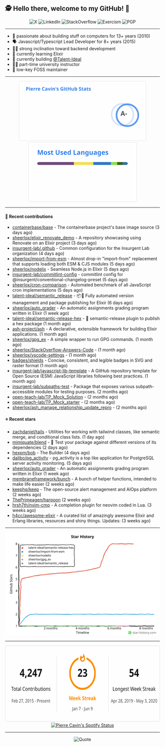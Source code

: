 <h2 style="display:inline" align="center">🕵️ Hello there, welcome to my GitHub! 👋</h2>
<br />
<p align="center">
    <a href="https://links.sherlox.io/gh-x" target="_blank" style="text-decoration: none;">
        <img src="https://img.shields.io/badge/-000000?style=flat-square&logo=X" alt="X">
    </a>
    <a href="https://links.sherlox.io/github-linkedin" target="_blank" style="text-decoration: none;">
        <img src="https://img.shields.io/badge/LinkedIn-0077b5?style=flat-square&logo=linkedin" alt="LinkedIn">
    </a>
    <a href="https://links.sherlox.io/github-stackoverflow" target="_blank" style="text-decoration: none;">
        <img src="https://img.shields.io/badge/StackOverflow-9a9c9f?style=flat-square&logo=StackOverflow" alt="StackOverflow">
    </a>
    <a href="https://links.sherlox.io/github-exercism" target="_blank" style="text-decoration: none;">
        <img src="https://img.shields.io/badge/Exercism-7600fe?style=flat-square&logo=Exercism" alt="Exercism">
    </a>
    <a href="https://pgp.mit.edu/pks/lookup?op=get&search=0x48D089FE8FC01A4E7E88EE9611567DFABCB9256E" target="_blank" style="text-decoration: none;">
        <img src="https://img.shields.io/badge/pgp-0x11567DFABCB9256E-313131?style=flat&labelColor=313131&color=313131" alt="PGP">
    </a>
</p>

---

<ul>
    <li>👴 passionate about building stuff on computers for 13+ years (2010)</li>
    <li>🗣 Javascript/Typescript Lead Developer for 8+ years (2015)</li>
    <li>🧑‍💻 strong inclination toward backend development</li>
    <li>💜 currently learning Elixir</li>
    <li>👷 currently building <a href="https://github.com/Talent-Ideal">@Talent-Ideal</a></li>
    <li>🧑‍🏫 part-time university instructor</li>
    <li>🫶 low-key FOSS maintainer</li>
</ul>

---

<div align="center">
  <a href="https://github-readme-stats.sherlox.io" style="display: inline-block;">
    <img src="assets/stats.svg" alt="Pierre Cavin's Github stats" height="195px" />
  </a>
  
  <a href="https://github-readme-stats.sherlox.io" style="display: inline-block;">
    <img src="assets/top-langs.svg" alt="Pierre Cavin's Most used languages" height="195px" />
  </a>
</div>

---

#### 🫶 Recent contributions

- [containerbase/base](https://github.com/containerbase/base) - The containerbase project&#39;s base image source (3 days ago)
- [sheerlox/elixir_renovate_demo](https://github.com/sheerlox/elixir_renovate_demo) - A repository showcasing using Renovate on an Elixir project (3 days ago)
- [insurgent-lab/.github](https://github.com/insurgent-lab/.github) - Common configuration for the Insurgent Lab organization (4 days ago)
- [sheerlox/import-from-esm](https://github.com/sheerlox/import-from-esm) - Almost drop-in &#34;import-from&#34; replacement that supports loading both ESM &amp; CJS modules (5 days ago)
- [sheerlox/nodelix](https://github.com/sheerlox/nodelix) - Seamless Node.js in Elixir (5 days ago)
- [insurgent-lab/commitlint-config](https://github.com/insurgent-lab/commitlint-config) - commitlint config for @insurgent/conventional-changelog-preset (5 days ago)
- [sheerlox/cron-comparison](https://github.com/sheerlox/cron-comparison) - Automated benchmark of all JavaScript cron implementations (5 days ago)
- [talent-ideal/semantic_release](https://github.com/talent-ideal/semantic_release) - 📦🚀 Fully automated version management and package publishing for Elixir (6 days ago)
- [sheerlox/auto_grader](https://github.com/sheerlox/auto_grader) - An automatic assignments grading program written in Elixir (1 week ago)
- [talent-ideal/semantic-release-hex](https://github.com/talent-ideal/semantic-release-hex) - 🚢 semantic-release plugin to publish a hex package (1 month ago)
- [ash-project/ash](https://github.com/ash-project/ash) - A declarative, extensible framework for building Elixir applications. (1 month ago)
- [sheerlox/gpg_ex](https://github.com/sheerlox/gpg_ex) - A simple wrapper to run GPG commands. (1 month ago)
- [sheerlox/StackOverflow-Answers-Code](https://github.com/sheerlox/StackOverflow-Answers-Code) -  (1 month ago)
- [sheerlox/vscode-settings](https://github.com/sheerlox/vscode-settings) -  (1 month ago)
- [badges/shields](https://github.com/badges/shields) - Concise, consistent, and legible badges in SVG and raster format (1 month ago)
- [insurgent-lab/javascript-lib-template](https://github.com/insurgent-lab/javascript-lib-template) - A GitHub repository template for Open Source (ESM) JavaScript libraries following best practices. (1 month ago)
- [insurgent-lab/subpaths-test](https://github.com/insurgent-lab/subpaths-test) - Package that exposes various subpath-accessible modules for testing purposes. (2 months ago)
- [open-teach-lab/TP_Mock_Solution](https://github.com/open-teach-lab/TP_Mock_Solution) -  (2 months ago)
- [open-teach-lab/TP_Mock_starter](https://github.com/open-teach-lab/TP_Mock_starter) -  (2 months ago)
- [sheerlox/ash_manage_relationship_update_repro](https://github.com/sheerlox/ash_manage_relationship_update_repro) -  (2 months ago)

#### ⭐ Recent stars

- [zachdaniel/tails](https://github.com/zachdaniel/tails) - Utilities for working with tailwind classes, like semantic merge, and conditional class lists. (1 day ago)
- [mimiquate/blend](https://github.com/mimiquate/blend) - 🥣 Test your package against different versions of its dependencies (2 days ago)
- [hexpm/bob](https://github.com/hexpm/bob) - The Builder (4 days ago)
- [dalibo/pg_activity](https://github.com/dalibo/pg_activity) - pg_activity is a top like application for PostgreSQL server activity monitoring. (5 days ago)
- [sheerlox/auto_grader](https://github.com/sheerlox/auto_grader) - An automatic assignments grading program written in Elixir (1 week ago)
- [membraneframework/bunch](https://github.com/membraneframework/bunch) - A bunch of helper functions, intended to make life easier (2 weeks ago)
- [keephq/keep](https://github.com/keephq/keep) - The open-source alert management and AIOps platform (2 weeks ago)
- [ThePrimeagen/harpoon](https://github.com/ThePrimeagen/harpoon) (2 weeks ago)
- [hrsh7th/nvim-cmp](https://github.com/hrsh7th/nvim-cmp) - A completion plugin for neovim coded in Lua. (3 weeks ago)
- [h4cc/awesome-elixir](https://github.com/h4cc/awesome-elixir) - A curated list of amazingly awesome Elixir and Erlang libraries, resources and shiny things. Updates: (3 weeks ago)

---

<p align="center">
    <a href="https://star-history.com/#sheerlox/import-from-esm&sheerlox/nodelix&sheerlox/gpg_ex&talent-ideal/semantic_release&talent-ideal/semantic-release-hex&Timeline" target="_blank" style="text-decoration: none;">
        <img src="assets/star-history.svg" alt="Pierre Cavin's Star History Chart">
    </a>
</p>

---

<div align="center">
  <a href="https://github-readme-streak-stats.herokuapp.com" style="display: inline-block;">
    <img src="assets/streak-stats.svg" alt="Pierre Cavin's GitHub Streak Stats" height="247px" />
  </a>

  <a href="https://links.sherlox.io/github-spotify" style="display: inline-block;">
    <img src="https://spotify-github-profile.vercel.app/api/view?uid=6ridtm5cbc0y9bf5qmtqpoupv&cover_image=true&theme=default&show_offline=false&background_color=121212&interchange=true&bar_color_cover=true" alt="Pierre Cavin's Spotify Status" height="240px" />
  </a>
</div>

---



<p align="center">
    <a href="https://github.com/piyushsuthar/github-readme-quotes" target="_blank" style="text-decoration: none;">
        <img src="https://quotes-github-readme.vercel.app/api?type=horizontal&quote=Inaction%20will%20cause%20a%20man%20to%20sink%20into%20the%20slough%20of%20despond%20and%20vanish%20without%20a%20trace.&author=Farley%20Mowat" alt="Quote">
    </a>
</p>
